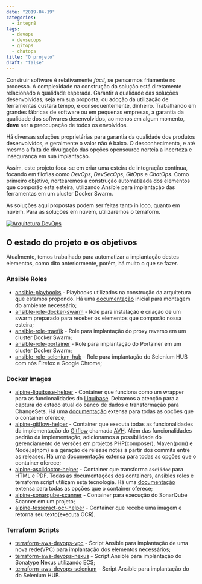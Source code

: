 ```yaml
---
date: "2019-04-19"
categories:
  - integr8
tags:
  - devops
  - devsecops
  - gitops
  - chatops
title: "O projeto"
draft: "false"
---
```


Construir software é relativamente _fácil_, se pensarmos friamente no processo. A complexidade na construção da solução está diretamente relacionado a qualidade esperada. Garantir a qualidade das soluções desenvolvidas, seja em sua proposta, ou adoção da utilização de ferramentas custará tempo, e consequentemente, dinheiro. Trabalhando em grandes fábricas de software ou em pequenas empresas, a garantia da qualidade dos softwares desenvolvidos, ao menos em algum momento, **deve** ser a preocupação de todos os envolvidos.

Há diversas soluções proprietárias para garantia da qualidade dos produtos desenvolvidos, e geralmente o valor não é baixo. O desconhecimento, e até mesmo a falta de divulgação das opções opensource norteia a incerteza e insegurança em sua implantação.

Assim, este projeto foca-se em criar uma esteira de integração contínua, focando em filofias como _DevOps_, _DevSecOps_, _GitOps_ e _ChatOps_. Como primeiro objetivo, nortearemos a construção automatizada dos elementos que comporão esta esteira, utilizando Ansible para implantação das ferramentas em um cluster Docker Swarm.

As soluções aqui propostas podem ser feitas tanto in loco, quanto em núvem. Para as soluções em núvem, utilizaremos o terraform.

[![Arquitetura DevOps](/images/post/projeto-integr8/arquitetura-devops.svg "Arquitetura DevOps" )](/images/post/projeto-integr8/arquitetura-devops.svg)

## O estado do projeto e os objetivos
Atualmente, temos trabalhado para automatizar a implantação destes elementos, como dito anteriormente, porém, há muito o que se fazer.

### Ansible Roles
* [ansible-playbooks](https://github.com/integr8/ansible-playbooks) - Playbooks utilizados na construção da arquitetura que estamos propondo. Há uma [documentação](https://integr8.me/ansible-playbooks/) inicial para montagem do ambiente necessário;
* [ansible-role-docker-swarm](https://github.com/integr8/ansible-role-docker-swarm) - Role para instalação e criação de um swarm preparado para receber os elementos que comporão nossa esteira;
* [ansible-role-traefik](https://github.com/integr8/ansible-role-traefik) - Role para implantação do proxy reverso em um cluster Docker Swarm;
* [ansible-role-portainer](https://github.com/integr8/ansible-role-portainer) - Role para implantação do Portainer em um cluster Docker Swarm;
* [ansible-role-selenium-hub](https://github.com/integr8/ansible-role-selenium-hub) - Role para implantação do Selenium HUB com nós Firefox e Google Chrome; 

### Docker Images

* [alpine-liquibase-helper](https://github.com/integr8/alpine-liquibase-helper) - Container que funciona como um wrapper para as funcionalidades do [Liquibase](https://www.liquibase.org). Deixamos a atenção para a captura do estado atual do banco de dados e transformação para ChangeSets. Há uma [documentação](https://integr8.me/alpine-liquibase-helper/) extensa para todas as opções que o container oferece;
* [alpine-gitflow-helper](https://github.com/integr8/alpine-gitflow-helper) - Container que executa todas as funcionalidades da implementação do [Gitflow](https://br.atlassian.com/git/tutorials/comparing-workflows/gitflow-workflow) chamada [AVH](https://github.com/petervanderdoes/gitflow-avh). Além das funcionalidades padrão da implementação, adicionamos a possibilidade do gerenciamento de versões em projetos PHP(composer), Maven(pom) e Node.js(npm) e a geração de release notes a partir dos commits entre as releases. Há uma [documentação](https://integr8.me/alpine-liquibase-helper/) extensa para todas as opções que o container oferece;
* [alpine-asciidoctor-helper](https://github.com/integr8/alpine-asciidoctor-helper) - Container que transforma `asciidoc` para HTML e PDF. Todas as documentações dos containers, ansibles roles e terraform script utilizam esta tecnologia. Há uma [documentação](https://integr8.me/alpine-liquibase-helper/) extensa para todas as opções que o container oferece;
* [alpine-sonarqube-scanner](https://github.com/integr8/alpine-sonarqube-scanner) - Container para execução do SonarQube Scanner em um projeto;
* [alpine-tesseract-ocr-helper](https://github.com/integr8/alpine-tesseract-ocr-helper) - Container que recebe uma imagem e retorna seu texto(executa OCR).

### Terraform Scripts

* [terraform-aws-devops-vpc](https://github.com/integr8/terraform-aws-devops-vpc) - Script Ansible para implantação de uma nova rede(VPC) para implantação dos elementos necessários;
* [terraform-aws-devops-nexus](https://github.com/integr8/terraform-aws-devops-nexus) - Script Ansible para implantação do Sonatype Nexus utilizando ECS;
* [terraform-aws-devops-selenium](https://github.com/integr8/terraform-aws-devops-selenium) - Script Ansible para implantação do do Selenium HUB.